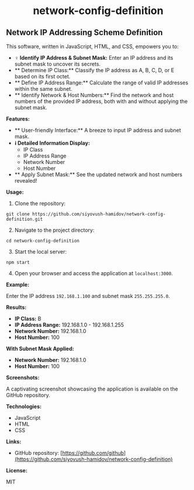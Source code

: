# <center>network-config-definition</center>
## Network IP Addressing Scheme Definition 

This software, written in JavaScript, HTML, and CSS, empowers you to:

* **️‍♀️ Identify IP Address & Subnet Mask:** Enter an IP address and its subnet mask to uncover its secrets.
* ** Determine IP Class:** Classify the IP address as A, B, C, D, or E based on its first octet.
* ** Define IP Address Range:** Calculate the range of valid IP addresses within the same subnet.
* ** Identify Network & Host Numbers:** Find the network and host numbers of the provided IP address, both with and without applying the subnet mask.

**Features:**

* ** User-friendly Interface:** A breeze to input IP address and subnet mask.
* **ℹ️ Detailed Information Display:**
    * IP Class
    * IP Address Range
    * Network Number
    * Host Number
* ** Apply Subnet Mask:** See the updated network and host numbers revealed!

**Usage:**

1. Clone the repository:

```
git clone https://github.com/siyovush-hamidov/network-config-definition.git
```

2. Navigate to the project directory:

```
cd network-config-definition
```

3. Start the local server:

```
npm start
```

4. Open your browser and access the application at `localhost:3000`.

**Example:**

Enter the IP address `192.168.1.100` and subnet mask `255.255.255.0`.

**Results:**

* **IP Class:** B
* **IP Address Range:** 192.168.1.0 - 192.168.1.255
* **Network Number:** 192.168.1.0
* **Host Number:** 100

**With Subnet Mask Applied:**

* **Network Number:** 192.168.1.0
* **Host Number:** 100

**Screenshots:**

A captivating screenshot showcasing the application is available on the GitHub repository.

**Technologies:**

* JavaScript
* HTML
* CSS

**Links:**

* GitHub repository: [https://github.com/github](https://github.com/siyovush-hamidov/network-config-definition)

**License:**

MIT
